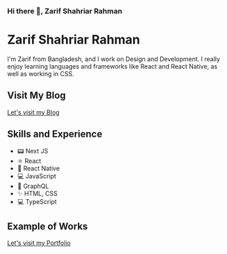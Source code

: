 ### Hi there 👋, Zarif Shahriar Rahman

# Zarif Shahriar Rahman
I'm Zarif from Bangladesh, and I work on Design and Development. I really enjoy learning languages and frameworks like React and React Native, as well as working in CSS. 

## Visit My Blog
[Let's visit my Blog](https://zarif-dev-diaries.vercel.app/)

## Skills and Experience
* 📟 Next JS
* ⚛ React
* 📱 React Native
* 💻 JavaScript
* 📜 GraphQL
* ✨ HTML, CSS
* 💻 TypeScript
## Example of Works
[Let's visit my Portfolio](https://zarif-portfolio.vercel.app/)


<!--
**zarifRahman/zarifRahman** is a ✨ _special_ ✨ repository because its `README.md` (this file) appears on your GitHub profile.

Here are some ideas to get you started:

- 🔭 I’m currently working on ...
- 🌱 I’m currently learning ...
- 👯 I’m looking to collaborate on ...
- 🤔 I’m looking for help with ...
- 💬 Ask me about ...
- 📫 How to reach me: ...
- 😄 Pronouns: ...
- ⚡ Fun fact: ...
-->
